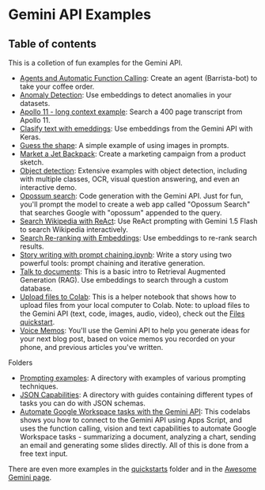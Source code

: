 # Gemini API Examples

## Table of contents
This is a colletion of fun examples for the Gemini API. 
* [Agents and Automatic Function Calling](https://github.com/google-gemini/cookbook/blob/main/examples/Agents_Function_Calling_Barista_Bot.ipynb): Create an agent (Barrista-bot) to take your coffee order. 
* [Anomaly Detection](https://github.com/google-gemini/cookbook/blob/main/examples/Anomaly_detection_with_embeddings.ipynb): Use embeddings to detect anomalies in your datasets.
* [Apollo 11 - long context example](https://github.com/google-gemini/cookbook/blob/main/examples/Apollo_11.ipynb): Search a 400 page transcript from Apollo 11.
* [Clasify text with emeddings](https://github.com/google-gemini/cookbook/blob/main/examples/Classify_text_with_embeddings.ipynb): Use embeddings from the Gemini API with Keras.
* [Guess the shape](https://github.com/google-gemini/cookbook/blob/main/examples/Guess_the_shape.ipynb): A simple example of using images in prompts.
* [Market a Jet Backpack](https://github.com/google-gemini/cookbook/blob/main/examples/Market_a_Jet_Backpack.ipynb): Create a marketing campaign from a product sketch.
* [Object detection](https://github.com/google-gemini/cookbook/blob/main/examples/Object_detection.ipynb): Extensive examples with object detection, including with multiple classes, OCR, visual question answering, and even an interactive demo.  
* [Opossum search](https://github.com/google-gemini/cookbook/blob/main/examples/Opossum_search.ipynb): Code generation with the Gemini API. Just for fun, you'll prompt the model to create a web app called "Opossum Search" that searches Google with "opossum" appended to the query.
* [Search Wikipedia with ReAct](https://github.com/google-gemini/cookbook/blob/main/examples/Search_Wikipedia_using_ReAct.ipynb): Use ReAct prompting with Gemini 1.5 Flash to search Wikipedia interactively.
* [Search Re-ranking with Embeddings](https://github.com/google-gemini/cookbook/blob/main/examples/Search_reranking_using_embeddings.ipynb): Use embeddings to re-rank search results.
* [Story writing with prompt chaining.ipynb](https://github.com/google-gemini/cookbook/blob/main/examples/Story_Writing_with_Prompt_Chaining.ipynb): Write a story using two powerful tools: prompt chaining and iterative generation.
* [Talk to documents](https://github.com/google-gemini/cookbook/blob/main/examples/Talk_to_documents_with_embeddings.ipynb): This is a basic intro to Retrieval Augmented Generation (RAG). Use embeddings to search through a custom database.
* [Upload files to Colab](https://github.com/google-gemini/cookbook/blob/main/examples/Upload_files_to_Colab.ipynb): This is a helper notebook that shows how to upload files from your local computer to Colab. Note: to upload files to the Gemini API (text, code, images, audio, video), check out the [Files quickstart](https://github.com/google-gemini/cookbook/blob/main/quickstarts/File_API.ipynb).
* [Voice Memos](https://github.com/google-gemini/cookbook/blob/main/examples/Voice_memos.ipynb): You'll use the Gemini API to help you generate ideas for your next blog post, based on voice memos you recorded on your phone, and previous articles you've written.

Folders
* [Prompting examples](https://github.com/google-gemini/cookbook/tree/main/examples/prompting): A directory with examples of various prompting techniques. 
* [JSON Capabilities](https://github.com/google-gemini/cookbook/blob/main/quickstarts/Tuning.ipynb): A directory with guides containing different types of tasks you can do with JSON schemas.
* [Automate Google Workspace tasks with the Gemini API](https://github.com/google-gemini/cookbook/tree/main/examples/Apps_script_and_Workspace_codelab): This codelabs shows you how to connect to the Gemini API using Apps Script, and uses the function calling, vision and text capabilities to automate Google Workspace tasks - summarizing a document, analyzing a chart, sending an email and generating some slides directly. All of this is done from a free text input.

There are even more examples in the [quickstarts](https://github.com/google-gemini/cookbook/tree/main/quickstarts) folder and in the [Awesome Gemini page](../Awesome_gemini.md).
